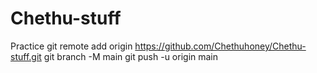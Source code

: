 # Chethu-stuff
Practice
git remote add origin https://github.com/Chethuhoney/Chethu-stuff.git
git branch -M main
git push -u origin main 

